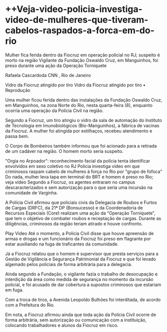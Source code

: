 # ++Veja-video-policia-investiga-video-de-mulheres-que-tiveram-cabelos-raspados-a-forca-em-do-rio

Mulher fica ferida dentro da Fiocruz em operação policial no RJ; suspeito é morto na região
Vigilante da Fundação Oswaldo Cruz, em Manguinhos, foi preso durante uma ação da Operação Torniquete

Rafaela Cascardoda CNN , Rio de Janeiro

Vidro da Fiocruz atingido por tiro Vidro da Fiocruz atingido por tiro • Reprodução

Uma mulher ficou ferida dentro das instalações da Fundação Oswaldo Cruz, em Manguinhos, na zona Norte do Rio, nesta quarta-feira (8), enquanto ocorria uma operação da Polícia Civil na região.


Segundo a Fiocruz, um tiro atingiu o vidro da sala de automação do Instituto de Tecnologia em Imunobiológicos (Bio-Manguinhos), a fábrica de vacinas da Fiocruz. A mulher foi atingida por estilhaços, recebeu atendimento e passa bem.

O Corpo de Bombeiros também informou que foi acionado para a retirada de um cadáver na região. O homem morto seria suspeito.

"Orgia no Arpoador": reconhecimento facial da polícia tenta identificar envolvidos em sexo coletivo no RJ
Polícia investiga vídeo em que criminosos raspam cabelo de mulheres à força no Rio por "grupo de fofoca"
Do nada, mulher leva tapa em terminal do BRT e homem é preso no Rio; veja vídeo
Segundo a Fiocruz, os agentes entraram no campus descaracterizados e sem autorização para o que seria uma incursão na comunidade de Varginha.

A Polícia Civil afirmou que policiais civis da Delegacia de Roubos e Furtos de Cargas (DRFC), da 21ª DP (Bonsucesso) e da Coordenadoria de Recursos Especiais (Core) realizam uma ação da “Operação Torniquete”, que tem o objetivo de combater roubos e receptação de cargas. Durante as diligências, criminosos da região teriam atirado e houve confronto.

Play Video
Até o momento, a Polícia Civil disse que houve apreensão de armas e drogas e um funcionário da Fiocruz foi preso em flagrante por estar auxiliando na fuga de traficantes da comunidade.

Já a Fiocruz relatou que o homem é supervisor que presta serviços para a Gestão de Vigilância e Segurança Patrimonial da Fiocruz e que foi levado algemado pelos policiais de forma arbitrária para a delegacia.

Ainda segundo a Fundação, o vigilante fazia o trabalho de desocupação e interdição da área como medida de segurança no momento da incursão policial, e foi acusado de dar cobertura a supostos criminosos que estariam em fuga.

Com a troca de tiros, a Avenida Leopoldo Bulhões foi interditada, de acordo com a Prefeitura do Rio.


Em nota, a Fiocruz afirmou ainda que toda ação da Polícia Civil ocorre de forma arbitrária, sem autorização ou comunicação com a instituição, colocando trabalhadores e alunos da Fiocruz em risco. 
